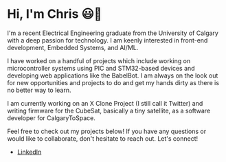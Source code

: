 # Hi, I'm Chris 😃👋

I'm a recent Electrical Engineering graduate from the University of Calgary with a deep passion for technology. I am keenly interested in front-end development, Embedded Systems, and AI/ML. 

I have worked on a handful of projects which include working on microcontroller systems using PIC and STM32-based devices and developing web applications like the BabelBot. I am always on the look out for new opportunities and projects to do and get my hands dirty as there is no better way to learn.

I am currently working on an X Clone Project (I still call it Twitter) and writing firmware for the CubeSat, basically a tiny satellite, as a software developer for CalgaryToSpace.

Feel free to check out my projects below! If you have any questions or would like to collaborate, don't hesitate to reach out. Let's connect!
- <a href = "https://www.linkedin.com/in/christopher-kinyua-7590bb219/"> LinkedIn </a>


